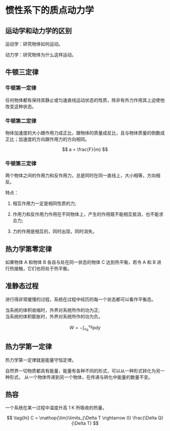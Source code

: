 # 惯性系下的质点动力学

## 运动学和动力学的区别

运动学：研究物体如何运动。

动力学：研究物体为什么这样运动。

## 牛顿三定律

### 牛顿第一定律

任何物体都有保持其静止或匀速直线运动状态的性质，除非有外力作用其上迫使他改变这种状态。

### 牛顿第二定律

物体加速度的大小跟作用力成正比，跟物体的质量成反比，且与物体质量的倒数成正比；加速度的方向跟作用力的方向相同。

$$ a = \frac{F}{m} $$

### 牛顿第三定律

两个物体之间的作用力和反作用力，总是同时在同一直线上，大小相等，方向相反。

特点：

1. 相互作用力一定是相同性质的力;

2. 作用力和反作用力作用在不同物体上，产生的作用既不能相互抵消，也不能求合力;

3. 力的作用是相互的，同时出现，同时消失。

## 热力学第零定律

如果物体 A 和物体 B 各自与处在同一状态的物体 C 达到热平衡，若令 A 和 B 进行热接触，它们也将处于热平衡。

## 准静态过程

进行得非常缓慢的过程，系统在过程中经历的每一个状态都可以看作平衡态。

当系统的体积收缩时，外界对系统所作的功为正;  
当系统的体积膨胀时，外界对系统所作的功为负。

$$ \tag{12.1.1} W = -\int_{v_A}^{v_B}pdy $$

## 热力学第一定律

热力学第一定律就是能量守恒定律。

自然界一切物质都具有能量，能量有各种不同的形式，可以从一种形式转化为另一种形式， 从一个物体传递到另一个物体，在传递与转化中能量的数量不变。

## 热容

一个系统在某一过程中温度升高 1 K 所吸收的热量。

$$ \tag{hi} C = \mathop{\lim}\limits_{\Delta T \rightarrow 0} \frac{\Delta Q}{\Delta T} $$

## 
